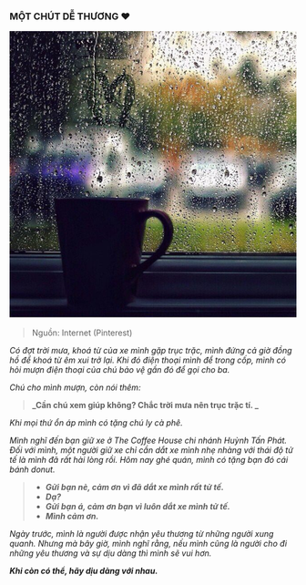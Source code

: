 ### MỘT CHÚT DỄ THƯƠNG ♥

![Cafe](../img/image4.jpg)

> Nguồn: Internet (Pinterest)

_Có đợt trời mưa, khoá từ của xe mình gặp trục trặc, mình đứng cả giờ đồng hồ để khoá từ êm xui trở lại. Khi đó điện thoại mình để trong cốp, mình có hỏi mượn điện thoại của chú bảo vệ gần đó để gọi cho ba._

_Chú cho mình mượn, còn nói thêm:_

> **_Cần chú xem giúp không? Chắc trời mưa nên trục trặc tí. _**

_Khi mọi thứ ổn áp mình có tặng chú ly cà phê._

_Mình nghĩ đến bạn giữ xe ở The Coffee House chi nhánh Huỳnh Tấn Phát. Đối với mình, một người giữ xe chỉ cần dắt xe mình nhẹ nhàng với thái độ tử tế là mình đã rất hài lòng rồi. Hôm nay ghé quán, mình có tặng bạn đó cái bánh donut._

> - **_Gửi bạn nè, cảm ơn vì đã dắt xe mình rất tử tế._**
> - **_Dạ?_**
> - **_Gửi bạn á, cảm ơn bạn vì luôn dắt xe mình tử tế._**
> - **_Mình cảm ơn._**

_Ngày trước, mình là người được nhận yêu thương từ những người xung quanh. Nhưng mà bây giờ, mình nghĩ rằng, nếu mình cũng là người cho đi những yêu thương và sự dịu dàng thì mình sẽ vui hơn._

**_Khi còn có thể, hãy dịu dàng với nhau._**
